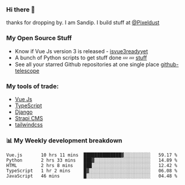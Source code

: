 ### Hi there 👋

thanks for dropping by.
I am Sandip. I build stuff at [@Pixeldust](github.com/pixeldust-in/)

###  **My Open Source Stuff**

 - Know if Vue Js version 3 is released -  [isvue3readyyet](https://github.com/sandiprb/isvue3readyyet)
 - A bunch of Python scripts to get stuff done 💤 💤 [stuff](https://github.com/sandiprb/stuff)
 - See all your starred Github repositories at one single place [github-telescope](https://github.com/sandiprb/github-telescope)



###  **My tools of trade:**
 - [Vue Js](https://github.com/vuejs/vue/)
 - [TypeScript](https://github.com/microsoft/TypeScript)
 - [Django](github.com/django/django)
 - [Strapi CMS](github.com/strapi/strapi)
 - [tailwindcss](https://github.com/tailwindlabs/tailwindcss)


###  📊 **My Weekly development breakdown**
<!--START_SECTION:waka-->
```text
Vue.js       10 hrs 11 mins  ██████████████▓░░░░░░░░░░   59.17 % 
Python       2 hrs 33 mins   ███▓░░░░░░░░░░░░░░░░░░░░░   14.89 % 
HTML         2 hrs 8 mins    ███░░░░░░░░░░░░░░░░░░░░░░   12.42 % 
TypeScript   1 hr 2 mins     █▓░░░░░░░░░░░░░░░░░░░░░░░   06.08 % 
JavaScript   46 mins         █░░░░░░░░░░░░░░░░░░░░░░░░   04.48 % 
```
<!--END_SECTION:waka-->
